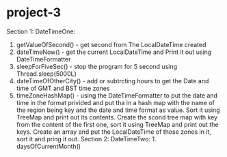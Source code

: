 # project-3

 Section 1:
  DateTimeOne:
  1. getValueOfSecond() - get second from The LocalDateTime created
  2. dateTimeNow() - get the current LocalDateTime and Print it out using DateTimeFormatter
  3. sleepForFiveSec() - stop the program for 5 second using Thread.sleep(5000L)
  4. dateTimeOfOtherCity() - add or subtrcting hours to get the Date and time of GMT and BST time zones
  5. timeZoneHashMap() - using the DateTimeFormatter to put the date and time in the format privided and put tha in a hash map
                        with the name of the region being key and the date and time format as value. Sort it using TreeMap and print out its contents.
                        Create the scond tree map with key from the content of the first one, sort it using TreeMap and print out the keys.
                        Create an array and put the LocalDateTime of those zones in it, sort it and pring it out.
  Section 2:
    DateTimeTwo:
    1. daysOfCurrentMonth()
